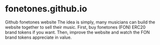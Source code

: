 # fonetones.github.io
Github fonetones website
The idea is simply, many musicians can build the website together to sell their music. First, buy fonetones (FON) ERC20 brand tokens
if you want. Then, improve the website and watch the FON brand tokens appreciate in value.
